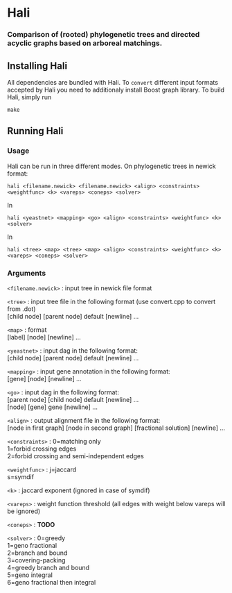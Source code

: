# Hali #
### Comparison of (rooted) phylogenetic trees and directed acyclic graphs based on arboreal matchings. ###

## Installing Hali ##

All dependencies are bundled with Hali. To ```convert``` different input formats accepted by Hali you need 
to additionaly install Boost graph library. To build Hali, simply run

```
make
```

## Running Hali ##

### Usage ###

Hali can be run in three different modes. On phylogenetic trees in newick format:

```hali <filename.newick> <filename.newick> <align> <constraints> <weightfunc> <k> <vareps> <coneps> <solver>```

In 

```hali <yeastnet> <mapping> <go> <align> <constraints> <weightfunc> <k> <solver>```

In

```hali <tree> <map> <tree> <map> <align> <constraints> <weightfunc> <k> <vareps> <coneps> <solver>```

### Arguments ###

`<filename.newick>`
: input tree in newick file format

`<tree>`
  : input tree file in the following format (use convert.cpp to convert from .dot)      
  [child node] [parent node] default [newline] ...   
  

`<map>`
  : format  
  [label] [node] [newline] ...

`<yeastnet>`
  : input dag in the following format:  
  [child node] [parent node] default [newline] ...

`<mapping>`
  : input gene annotation in the following format:  
  [gene] [node] [newline] ...

`<go>`
  : input dag in the following format:  
  [parent node] [child node] default [newline] ...  
  [node] [gene] gene [newline] ...

`<align>`
  : output alignment file in the following format:  
  [node in first graph] [node in second graph] [fractional solution] [newline] ...

`<constraints>`
  : 0=matching only   
  1=forbid crossing edges  
  2=forbid crossing and semi-independent edges

`<weightfunc>`
  : j=jaccard  
  s=symdif

`<k>`
  : jaccard exponent (ignored in case of symdif)

`<vareps>`
  : weight function threshold (all edges with weight below vareps will be ignored)

`<coneps>`
  : **TODO**

`<solver>`
  : 0=greedy  
  1=geno fractional  
  2=branch and bound  
  3=covering-packing  
  4=greedy branch and bound  
  5=geno integral  
  6=geno fractional then integral  
